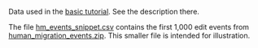 Data used in the [basic tutorial](https://github.com/juergenlerner/eventnet/wiki/Basic-tutorial). See the description there.

The file [hm_events_snippet.csv](https://github.com/juergenlerner/eventnet/raw/master/data/wiki/human_migration/hm_events_snippet.csv) contains the first 1,000 edit events from [human_migration_events.zip](https://github.com/juergenlerner/eventnet/raw/master/data/wiki/human_migration/human_migration_events.zip). This smaller file is intended for illustration.

